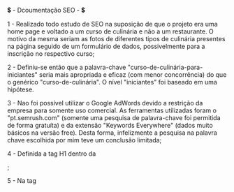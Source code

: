 💲 - Dcoumentação SEO - 💲

1 - Realizado todo estudo de SEO na suposição de que o projeto era uma home page e voltado a um curso de culinária e não a um restaurante. O motivo da mesma seriam as fotos de diferentes tipos de culinária presentes na página seguido de um formulário de dados, possivelmente para a inscrição no respectivo curso;

2 - Definiu-se então que a palavra-chave "curso-de-culinária-para-iniciantes" seria mais apropriada e eficaz (com menor concorrência) do que o genérico "curso-de-culinária". O nível "iniciantes" foi baseado em uma hipótese.

3 - Nao foi possível utilizar o Google AdWords devido a restrição da empresa para somente uso comercial. As ferramentas utilizadas foram o "pt.semrush.com" (somente uma pesquisa de palavra-chave foi permitida de forma gratuíta) e da extensão "Keywords Everywhere" (dados muito básicos na versão free). Desta forma, infelizmente a pesquisa na palavra chave escolhida por mim teve um conclusão limitada;

4 - Definida a tag H1 dentro da <div id="h1-description-box">;

5 - Na tag <title> o nome da empresa veio propositalmente à frente da palavra chave devido ser a home page. Caso fosse um diretório, a tag <title> receberia "Curso de Culinária para Iniciantes | 2BChosenCulinary";

6 - Tag <meta name="content"> setada atentando para por a palavra chave por completo e respeitando a regra dos 2% de frequência. Observado também em não por informações que podem variar (preço, telefone, etc);

7 - URL sugerida como: "https://www.2bchosenculinary.com.br" por ser uma home page. Em caso de um diretório, indicaria-se "https://www.2bchosenculinary.com.br/cursos/curso-de-culinaria-para-iniciantes". Desta forma, o respectivo diretório teria uma boa semântica para o buscador;

8 - Código HTML e CSS revisado afim de deixar em português os nomes das imagens, o alt="" das mesmas e documentação interna para os demais Devs (com exceção das IDs e Classes). Objetivo é aumentar o rankeamento dos buscadores e facilitar a leitura de quem ainda está aprendendo inglês;

9 - Feita a verificação das imagens em relação ao DPI afim de receber pontuação positiva nos buscadores. Todas já com 72 px/in;
